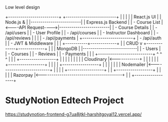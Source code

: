 Low level design


+-------------------------+                     +-------------------------+
|                         |                     |                         |
|      React.js UI        |                     |       Node.js &         |
|-------------------------|                     |    Express.js Backend   |
| - Course List           |<----API Request---->|-------------------------|
| - Course Details        |                     | - /api/users            |
| - User Profile          |                     | - /api/courses          |
| - Instructor Dashboard  |                     | - /api/reviews          |
|                         |                     | - /api/payments         |
+-------------------------+                     | - /api/auth             |
                                                 | - JWT & Middleware     |
                                                 |                         |
                                                 +-----------+-------------+
                                                             |
                                                             | CRUD
                                                             v
                                               +-------------+-------------+
                                               |                           |
                                               |         MongoDB           |
                                               |---------------------------|
                                               | - Users                   |
                                               | - Courses                 |
                                               | - Reviews                 |
                                               | - Payments                |
                                               |                           |
                                               +---------------------------+
                                                 ^            ^             ^
                                                 |            |             |
                +------------------+             |            |             |
                |                  |             |            |             |
                |   Cloudinary     |<------------+            |             |
                |                  |                          |             |
                +------------------+                          |             |
                                                               |             |
                +------------------+                           |             |
                |                  |                           |             |
                |   Nodemailer     |<--------------------------+             |
                |                  |                                         |
                +------------------+                                         |
                                                                              |
                +------------------+                                         |
                |                  |                                         |
                |    Razorpay      |<----------------------------------------+
                |                  |
                +------------------+


# StudyNotion Edtech Project
https://studynotion-frontend-g7ua8jtkl-harshitgoyal12.vercel.app/
